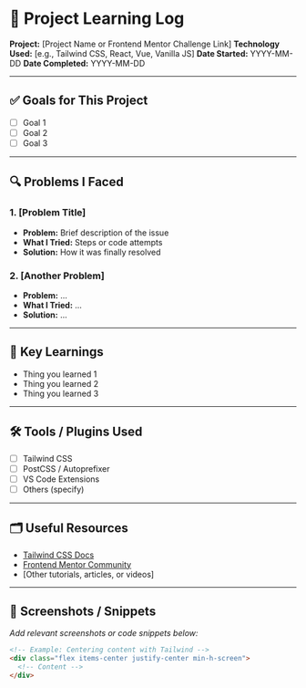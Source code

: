 # 📝 Project Learning Log

**Project:** [Project Name or Frontend Mentor Challenge Link]
**Technology Used:** [e.g., Tailwind CSS, React, Vue, Vanilla JS]
**Date Started:** YYYY-MM-DD
**Date Completed:** YYYY-MM-DD

---

## ✅ Goals for This Project

- [ ] Goal 1
- [ ] Goal 2
- [ ] Goal 3

---

## 🔍 Problems I Faced

### 1. [Problem Title]
- **Problem:** Brief description of the issue
- **What I Tried:** Steps or code attempts
- **Solution:** How it was finally resolved

### 2. [Another Problem]
- **Problem:** ...
- **What I Tried:** ...
- **Solution:** ...

---

## 🧠 Key Learnings

- Thing you learned 1
- Thing you learned 2
- Thing you learned 3

---

## 🛠 Tools / Plugins Used

- [ ] Tailwind CSS
- [ ] PostCSS / Autoprefixer
- [ ] VS Code Extensions
- [ ] Others (specify)

---

## 🗂 Useful Resources

- [Tailwind CSS Docs](https://tailwindcss.com/docs)
- [Frontend Mentor Community](https://www.frontendmentor.io/community)
- [Other tutorials, articles, or videos]

---

## 📸 Screenshots / Snippets

_Add relevant screenshots or code snippets below:_

```html
<!-- Example: Centering content with Tailwind -->
<div class="flex items-center justify-center min-h-screen">
  <!-- Content -->
</div>
